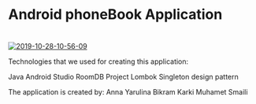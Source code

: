 # Android phoneBook Application

#

<a href="https://ibb.co/nBcgcdN"><img src="https://i.ibb.co/zFRnR9T/2019-10-28-10-56-09.jpg" alt="2019-10-28-10-56-09" border="0"></a>


Technologies that we used for creating this application:

Java
Android Studio
RoomDB
Project Lombok 
Singleton design pattern




The application is created by:
Anna Yarulina
Bikram Karki
Muhamet Smaili
